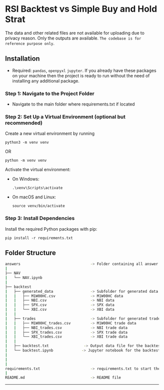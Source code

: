 # RSI Backtest vs Simple Buy and Hold Strat

The data and other related files are not available for uploading due to privacy reason. Only the outputs are available.
`The codebase is for reference purpose only`.

## Installation
- Required: `pandas`, `openpyxl` `jupyter`. If you already have these packages on your machine then the project is ready to run without the need of installing any additional package.

### Step 1: Navigate to the Project Folder
- Navigate to the main folder where requirements.txt if located

### Step 2: Set Up a Virtual Environment (optional but recommended)

Create a new virtual environment by running

`python3 -m venv venv`

OR

`python -m venv venv`

Activate the virtual environment:
- On Windows:

  `.\venv\Scripts\activate`
- On macOS and Linux:

  `source venv/bin/activate`

### Step 3: Install Dependencies

Install the required Python packages with pip:

`pip install -r requirements.txt`

## Folder Structure

```bash
answers                                -> Folder containing all answer files and notebooks
|
├── NAV                       
|   └── NAV.ipynb             
|
├── backtest                           
|   ├── generated_data                 -> Subfolder for generated data files with RSI calculated
|   |   ├── M1W00HC.csv                -> M1W00HC data
|   |   ├── NBI.csv                    -> NBI data
|   |   ├── SPX.csv                    -> SPX data
|   |   └── XBI.csv                    -> XBI data
|   |
|   ├── trades                         -> Subfolder for generated trade data 
|   |   ├── M1W00HC_trades.csv         -> M1W00HC trade data
|   |   ├── NBI_trades.csv             -> NBI trade data
|   |   ├── SPX_trades.csv             -> SPX trade data
|   |   └── XBI_trades.csv             -> XBI trade data
|   |
|   ├── backtest.txt                -> Output data file for the backtest
|   └── backtest.ipynb             -> Jupyter notebook for the backtest
|
|
|
requirements.txt                       -> requirements.txt to start the virtual env
|
README.md                              -> README file
```
--------

